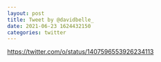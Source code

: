 ```yaml
--- 
layout: post 
title: Tweet by @davidbelle_ 
date: 2021-06-23 1624432150 
categories: twitter 
--- 
```

https://twitter.com/o/status/1407596553926234113